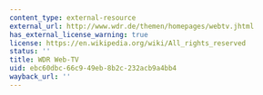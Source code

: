```yaml
---
content_type: external-resource
external_url: http://www.wdr.de/themen/homepages/webtv.jhtml
has_external_license_warning: true
license: https://en.wikipedia.org/wiki/All_rights_reserved
status: ''
title: WDR Web-TV
uid: ebc60dbc-66c9-49eb-8b2c-232acb9a4bb4
wayback_url: ''
---
```

